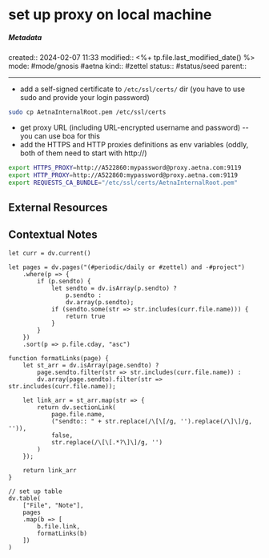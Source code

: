# set up proxy on local machine

##### Metadata
created:: 2024-02-07 11:33
modified:: <%+ tp.file.last_modified_date() %>
mode: #mode/gnosis #aetna 
kind:: #zettel 
status:: #status/seed
parent:: 
***

* add a self-signed certificate to `/etc/ssl/certs/` dir (you have to use sudo and provide your login password)
```bash
sudo cp AetnaInternalRoot.pem /etc/ssl/certs
```
* get proxy URL (including URL-encrypted username and password) -- you can use boa for this
* add the HTTPS and HTTP proxies definitions as env variables (oddly, both of them need to start with http://)
```bash
export HTTPS_PROXY=http://A522860:mypassword@proxy.aetna.com:9119
export HTTP_PROXY=http://A522860:mypassword@proxy.aetna.com:9119
export REQUESTS_CA_BUNDLE="/etc/ssl/certs/AetnaInternalRoot.pem"
```




## External Resources



## Contextual Notes
```dataviewjs
let curr = dv.current()

let pages = dv.pages("(#periodic/daily or #zettel) and -#project")
	.where(p => {
		if (p.sendto) {
			let sendto = dv.isArray(p.sendto) ? 
				p.sendto : 
				dv.array(p.sendto);
			if (sendto.some(str => str.includes(curr.file.name))) {
				return true
			}
		}		
	})
	.sort(p => p.file.cday, "asc")

function formatLinks(page) {
	let st_arr = dv.isArray(page.sendto) ?
		page.sendto.filter(str => str.includes(curr.file.name)) :
		dv.array(page.sendto).filter(str => str.includes(curr.file.name));

	let link_arr = st_arr.map(str => {
		return dv.sectionLink(
			page.file.name,
			("sendto:: " + str.replace(/\[\[/g, '').replace(/\]\]/g, '')),
			false,
			str.replace(/\[\[.*?\]\]/g, '')
		)
	});

	return link_arr
}

// set up table
dv.table(
	["File", "Note"], 
	pages
	.map(b => [
		b.file.link,
		formatLinks(b)
	])
)
```

